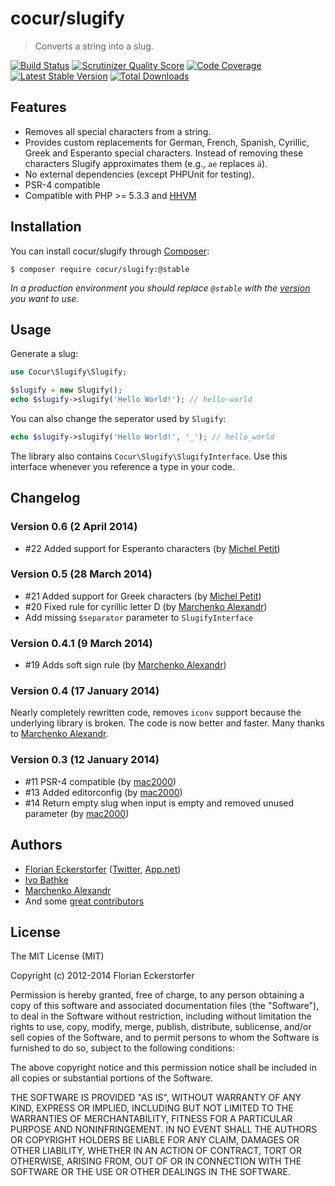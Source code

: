 cocur/slugify
=============

> Converts a string into a slug.

[![Build Status](https://travis-ci.org/cocur/slugify.png?branch=master)](https://travis-ci.org/cocur/slugify)
[![Scrutinizer Quality Score](https://scrutinizer-ci.com/g/cocur/slugify/badges/quality-score.png?s=6dc4ff1137d4405f75be9e98c74b1b70fcfdffaa)](https://scrutinizer-ci.com/g/cocur/slugify/)
[![Code Coverage](https://scrutinizer-ci.com/g/cocur/slugify/badges/coverage.png?s=27306b142814efca5c7a99984d01a073e453309f)](https://scrutinizer-ci.com/g/cocur/slugify/)
[![Latest Stable Version](https://poser.pugx.org/cocur/slugify/v/stable.png)](https://packagist.org/packages/cocur/slugify)
[![Total Downloads](https://poser.pugx.org/cocur/slugify/downloads.png)](https://packagist.org/packages/cocur/slugify)


Features
--------

- Removes all special characters from a string.
- Provides custom replacements for German, French, Spanish, Cyrillic, Greek and Esperanto special characters. Instead of removing these characters Slugify approximates them (e.g., `ae` replaces `ä`).
- No external dependencies (except PHPUnit for testing).
- PSR-4 compatible
- Compatible with PHP >= 5.3.3 and [HHVM](http://hhvm.com)


Installation
------------

You can install cocur/slugify through [Composer](https://getcomposer.org):

```shell
$ composer require cocur/slugify:@stable
```

*In a production environment you should replace `@stable` with the [version](https://github.com/cocur/slugify/releases) you want to use.*


Usage
-----

Generate a slug:

```php
use Cocur\Slugify\Slugify;

$slugify = new Slugify();
echo $slugify->slugify('Hello World!'); // hello-world
```

You can also change the seperator used by `Slugify`:

```php
echo $slugify->slugify('Hello World!', '_'); // hello_world
```

The library also contains `Cocur\Slugify\SlugifyInterface`. Use this interface whenever you reference a type in your code.


Changelog
---------

### Version 0.6 (2 April 2014)

- #22 Added support for Esperanto characters (by [Michel Petit](https://github.com/malenkiki))

### Version 0.5 (28 March 2014)

- #21 Added support for Greek characters (by [Michel Petit](https://github.com/malenkiki))
- #20 Fixed rule for cyrillic letter D (by [Marchenko Alexandr](https://github.com/cocur/slugify/pull/20))
- Add missing `$separator` parameter to `SlugifyInterface`

### Version 0.4.1 (9 March 2014)

- #19 Adds soft sign rule (by [Marchenko Alexandr](https://github.com/mac2000))

### Version 0.4 (17 January 2014)

Nearly completely rewritten code, removes `iconv` support because the underlying library is broken. The code is now better and faster. Many thanks to [Marchenko Alexandr](http://mac-blog.org.ua).

### Version 0.3 (12 January 2014)

- #11 PSR-4 compatible (by [mac2000](https://github.com/mac2000))
- #13 Added editorconfig (by [mac2000](https://github.com/mac2000))
- #14 Return empty slug when input is empty and removed unused parameter (by [mac2000](https://github.com/mac2000))


Authors
-------

- [Florian Eckerstorfer](http://florian.ec) ([Twitter](http://twitter.com/Florian_), [App.net](http://app.net/florian))
- [Ivo Bathke](https://github.com/ivoba)
- [Marchenko Alexandr](http://mac-blog.org.ua)
- And some [great contributors](https://github.com/cocur/slugify/graphs/contributors)


License
-------

The MIT License (MIT)

Copyright (c) 2012-2014 Florian Eckerstorfer

Permission is hereby granted, free of charge, to any person obtaining a copy of this software and associated
documentation files (the "Software"), to deal in the Software without restriction, including without limitation the
rights to use, copy, modify, merge, publish, distribute, sublicense, and/or sell copies of the Software, and to permit
persons to whom the Software is furnished to do so, subject to the following conditions:

The above copyright notice and this permission notice shall be included in all copies or substantial portions of the
Software.

THE SOFTWARE IS PROVIDED "AS IS", WITHOUT WARRANTY OF ANY KIND, EXPRESS OR IMPLIED, INCLUDING BUT NOT LIMITED TO THE
WARRANTIES OF MERCHANTABILITY, FITNESS FOR A PARTICULAR PURPOSE AND NONINFRINGEMENT. IN NO EVENT SHALL THE AUTHORS OR
COPYRIGHT HOLDERS BE LIABLE FOR ANY CLAIM, DAMAGES OR OTHER LIABILITY, WHETHER IN AN ACTION OF CONTRACT, TORT OR
OTHERWISE, ARISING FROM, OUT OF OR IN CONNECTION WITH THE SOFTWARE OR THE USE OR OTHER DEALINGS IN THE SOFTWARE.
